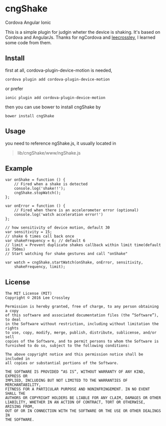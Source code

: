 # cngShake #
Cordova Angular  Ionic

This is a simple plugin for judgin wheter the device is shaking. It's based on Cordova and AngularJs.
Thanks for ngCordova and [leecrossley](https://github.com/leecrossley/cordova-plugin-shake "cordova-plugin-shake"), I learned some code from them.
## Install ##

first at all, cordova-plugin-device-motion is needed,

    cordova plugin add cordova-plugin-device-motion

or prefer
    
    ionic plugin add cordova-plugin-device-motion
    
then you can use bower to install cngShake by

    bower install cngShake

## Usage ##

you need to reference ngShake.js, it usually located in
 > lib/cngShake/www/ngShake.js
 
## Example ##
 
    var onShake = function () {
        // Fired when a shake is detected
        console.log('shake!!');
        cngShake.stopWatch();
    };
    
    var onError = function () {
        // Fired when there is an accelerometer error (optional)
        console.log('watch acceleration error!')
    };

    // how sensitivity of device motion, default 30
    var sensitivity = 15;
    // shake 6 times call back once
    var shakeFrequency = 6; // default 6
    // limit = Prevent duplicate shakes callback within limit time(default is 750ms)
    // Start watching for shake gestures and call "onShake"
        
    var watch = cngShake.startWatch(onShake, onError, sensitivity, 
        shakeFrequency, limit);
        
        
## License ##

    The MIT License (MIT)
    Copyright © 2016 Lee Crossley 

    Permission is hereby granted, free of charge, to any person obtaining a copy
    of this software and associated documentation files (the “Software”), to deal
    in the Software without restriction, including without limitation the rights
    to use, copy, modify, merge, publish, distribute, sublicense, and/or sell
    copies of the Software, and to permit persons to whom the Software is
    furnished to do so, subject to the following conditions:

    The above copyright notice and this permission notice shall be included in
    all copies or substantial portions of the Software.

    THE SOFTWARE IS PROVIDED “AS IS”, WITHOUT WARRANTY OF ANY KIND, EXPRESS OR
    IMPLIED, INCLUDING BUT NOT LIMITED TO THE WARRANTIES OF MERCHANTABILITY,
    FITNESS FOR A PARTICULAR PURPOSE AND NONINFRINGEMENT. IN NO EVENT SHALL THE
    AUTHORS OR COPYRIGHT HOLDERS BE LIABLE FOR ANY CLAIM, DAMAGES OR OTHER
    LIABILITY, WHETHER IN AN ACTION OF CONTRACT, TORT OR OTHERWISE, ARISING FROM,
    OUT OF OR IN CONNECTION WITH THE SOFTWARE OR THE USE OR OTHER DEALINGS IN
    THE SOFTWARE.